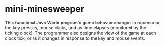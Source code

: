 # mini-minesweeper

This functional Java World program's game behavior changes in reponse to the key presses, mouse clicks, and as time elapses (monitored by the ticking clock). The programmer also designs the view of the game at each clock tick, or as it changes in response to the key and mouse events.
